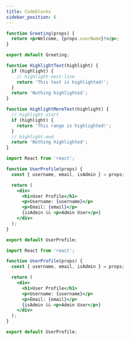 ```yaml
---
title: Codeblocks
sidebar_position: 6
---
```


```jsx title="Codeblock"
function Greeting(props) {
  return <p>Welcome, {props.userName}!</p>;
}

export default Greeting;
```

```jsx title="Highlight Lines"
function HighlightText(highlight) {
  if (highlight) {
    // highlight-next-line
    return 'This text is highlighted!';
  }
  return 'Nothing highlighted';
}

function HighlightMoreText(highlight) {
  // highlight-start
  if (highlight) {
    return 'This range is highlighted!';
  }
  // highlight-end
  return 'Nothing highlighted';
}
```

```jsx title="Line Numbers" showLineNumbers
import React from 'react';

function UserProfile(props) {
  const { username, email, isAdmin } = props;

  return (
    <div>
      <h1>User Profile</h1>
      <p>Username: {username}</p>
      <p>Email: {email}</p>
      {isAdmin && <p>Admin User</p>}
    </div>
  );
}

export default UserProfile;
```

```jsx title="Line Numbers with Highlight" {4,9-11} showLineNumbers
import React from 'react';

function UserProfile(props) {
  const { username, email, isAdmin } = props;

  return (
    <div>
      <h1>User Profile</h1>
      <p>Username: {username}</p>
      <p>Email: {email}</p>
      {isAdmin && <p>Admin User</p>}
    </div>
  );
}

export default UserProfile;
```
